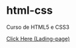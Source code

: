 # html-css
 Curso de HTML5 e CSS3

<a href="https://felipesds23.github.io/html-css/lading-page/index.html">Click Here (Lading-page)</a>
